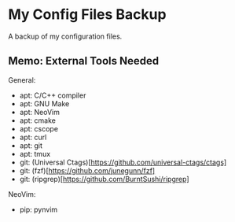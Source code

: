 # My Config Files Backup

A backup of my configuration files.

## Memo: External Tools Needed

General:
- apt: C/C++ compiler
- apt: GNU Make
- apt: NeoVim
- apt: cmake
- apt: cscope
- apt: curl
- apt: git
- apt: tmux
- git: (Universal Ctags)[https://github.com/universal-ctags/ctags]
- git: (fzf)[https://github.com/junegunn/fzf]
- git: (ripgrep)[https://github.com/BurntSushi/ripgrep]

NeoVim:
- pip: pynvim


